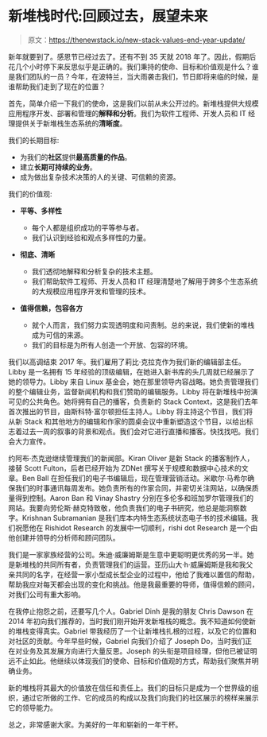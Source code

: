 # 新堆栈时代:回顾过去，展望未来

> 原文：<https://thenewstack.io/new-stack-values-end-year-update/>

新年就要到了。感恩节已经过去了。还有不到 35 天就 2018 年了。因此，假期后花几个小时停下来反思似乎是正确的。我们秉持的使命、目标和价值观是什么？谁是我们团队的一员？今年，在波特兰，当大雨袭击我们，节日即将来临的时候，是谁帮助我们走到了现在的位置？

首先，简单介绍一下我们的使命，这是我们以前从未公开过的。新堆栈提供大规模应用程序开发、部署和管理的**解释和分析**。我们为软件工程师、开发人员和 IT 经理提供关于新堆栈生态系统的**清晰度**。

我们的长期目标:

*   为我们的**社区**提供**最高质量的作品**。
*   建立**长期可持续的业务**。
*   成为做出复杂技术决策的人的关键、可信赖的资源。

我们的价值观:

*   **平等、多样性**
    *   每个人都是组织成功的平等参与者。
    *   我们认识到经验和观点多样性的力量。

*   **彻底、清晰**
    *   我们透彻地解释和分析复杂的技术主题。
    *   我们帮助软件工程师、开发人员和 IT 经理清楚地了解用于跨多个生态系统的大规模应用程序开发和管理的技术。

*   **值得信赖，包容各方**
    *   就个人而言，我们努力实现透明度和问责制。总的来说，我们使新的堆栈成为可信的来源。
    *   我们的目标是为所有人创造一个开放、包容的环境。

我们以高调结束 2017 年。我们雇用了莉比·克拉克作为我们新的编辑部主任。Libby 是一名拥有 15 年经验的顶级编辑，在她进入新书库的头几周就已经展示了她的领导力。Libby 来自 Linux 基金会，她在那里领导内容战略。她负责管理我们的整个编辑业务，监督新闻机构和我们赞助的编辑服务。Libby 将在新堆栈中扮演可见的公共角色。她将拥有自己的播客，负责新的 Stack Context，这是我们去年首次推出的节目，由斯科特·富尔顿担任主持人。Libby 将主持这个节目，我们将从新 Stack 和其他地方的编辑和作家的圆桌会议中重新塑造这个节目，以给出标志着过去一周的叙事的背景和观点。我们会对它进行直播和播客。快找找吧。我们会大力宣传。

约阿布·杰克逊继续管理我们的新闻部。Kiran Oliver 是新 Stack 的播客制作人，接替 Scott Fulton，后者已经开始为 ZDNet 撰写关于规模和数据中心技术的文章。Ben Ball 在担任我们的电子书编辑后，现在管理营销活动。米歇尔·马希尔确保我们的时事通讯每周发布。她负责所有的作家合同，并密切关注网站，以确保质量得到控制。Aaron Ban 和 Vinay Shastry 分别在多伦多和班加罗尔管理我们的网站。我要向劳伦斯·赫克特致敬，他负责我们的电子书研究，他总是能洞察数字。Krishnan Subramanian 是我们库本内特生态系统状态电子书的技术编辑。我们祝愿他在 Rishidot Research 的发展中一切顺利，rishi dot Research 是一个由他创建并领导的分析师和顾问团队。

我们是一家家族经营的公司。朱迪·威廉姆斯是生意中更聪明更优秀的另一半。她是新堆栈的共同所有者，负责管理我们的运营。亚历山大·h·威廉姆斯是我和我父亲共同的名字，在经营一家小型成长型企业的过程中，他给了我难以置信的帮助，帮助我应对每天都会出现的变化和挑战。他是我最重要的导师，值得信赖的顾问，对我们公司有重大影响。

在我停止抱怨之前，还要写几个人。Gabriel Dinh 是我的朋友 Chris Dawson 在 2014 年初向我们推荐的，当时我们刚开始开发新堆栈的概念。我不知道如何使新的堆栈变得真实。Gabriel 带我经历了一个让新堆栈扎根的过程，以及它的位置和对社区的贡献。今年早些时候，Gabriel 向我们介绍了 Joseph Do，当时我们正在对业务及其发展方向进行大量反思。Joseph 的头衔是项目经理，但他已被证明远不止如此。他继续以体现我们的使命、目标和价值观的方式，帮助我们聚焦并明确业务。

新的堆栈将其最大的价值放在信任和责任上。我们的目标只是成为一个世界级的组织，通过它所做的工作、它的成员的构成以及我们向我们的社区展示的榜样来展示它的领导能力。

总之，非常感谢大家。为美好的一年和崭新的一年干杯。

<svg xmlns:xlink="http://www.w3.org/1999/xlink" viewBox="0 0 68 31" version="1.1"><title>Group</title> <desc>Created with Sketch.</desc></svg>